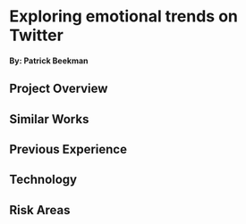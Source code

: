 # Exploring emotional trends on Twitter
#### By: Patrick Beekman

## Project Overview

## Similar Works

## Previous Experience

## Technology

## Risk Areas
